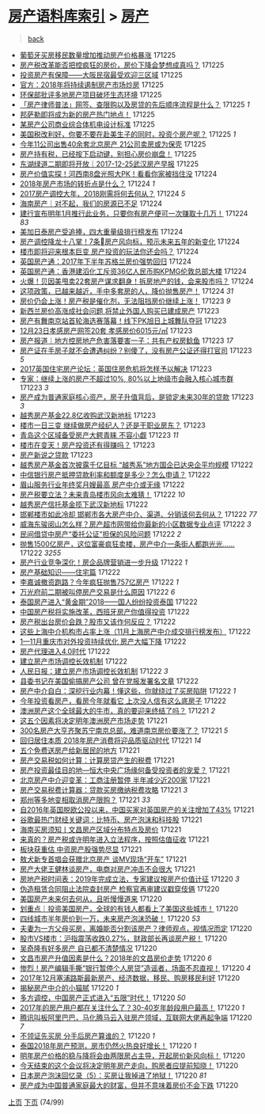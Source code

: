 [房产语料库索引](../../README.md)  > [房产](房产.md)
====
> [back](../README.md)

- [葡萄牙买房移民数量增加推动房产价格暴涨](http://jkwz.applinzi.com/ittc/7051084464375989264.html#%E8%91%A1%E8%90%84%E7%89%99%E4%B9%B0%E6%88%BF%E7%A7%BB%E6%B0%91%E6%95%B0%E9%87%8F%E5%A2%9E%E5%8A%A0%E6%8E%A8%E5%8A%A8%E6%88%BF%E4%BA%A7%E4%BB%B7%E6%A0%BC%E6%9A%B4%E6%B6%A8) 171225  
- [房产税改革能否把控疯狂的房价，房价下降会梦想成真吗？](http://jkwz.applinzi.com/ittc/7051063846951715857.html#%E6%88%BF%E4%BA%A7%E7%A8%8E%E6%94%B9%E9%9D%A9%E8%83%BD%E5%90%A6%E6%8A%8A%E6%8E%A7%E7%96%AF%E7%8B%82%E7%9A%84%E6%88%BF%E4%BB%B7%EF%BC%8C%E6%88%BF%E4%BB%B7%E4%B8%8B%E9%99%8D%E4%BC%9A%E6%A2%A6%E6%83%B3%E6%88%90%E7%9C%9F%E5%90%97%EF%BC%9F) 171225  
- [投资房产有保障——大阪民宿最受欢迎三区域](http://jkwz.applinzi.com/ittc/7051058482944410640.html#%E6%8A%95%E8%B5%84%E6%88%BF%E4%BA%A7%E6%9C%89%E4%BF%9D%E9%9A%9C%E2%80%94%E2%80%94%E5%A4%A7%E9%98%AA%E6%B0%91%E5%AE%BF%E6%9C%80%E5%8F%97%E6%AC%A2%E8%BF%8E%E4%B8%89%E5%8C%BA%E5%9F%9F) 171225  
- [官方：2018年将持续遏制房产市场炒房](http://jkwz.applinzi.com/ittc/7051004838853215248.html#%E5%AE%98%E6%96%B9%EF%BC%9A2018%E5%B9%B4%E5%B0%86%E6%8C%81%E7%BB%AD%E9%81%8F%E5%88%B6%E6%88%BF%E4%BA%A7%E5%B8%82%E5%9C%BA%E7%82%92%E6%88%BF) 171225  
- [环保部批评多地房产项目破坏生态环境](http://jkwz.applinzi.com/ittc/7050971274380051473.html#%E7%8E%AF%E4%BF%9D%E9%83%A8%E6%89%B9%E8%AF%84%E5%A4%9A%E5%9C%B0%E6%88%BF%E4%BA%A7%E9%A1%B9%E7%9B%AE%E7%A0%B4%E5%9D%8F%E7%94%9F%E6%80%81%E7%8E%AF%E5%A2%83) 171225  
- [「房产律师普法」网签、查限购以及房贷的先后顺序流程是什么？](http://jkwz.applinzi.com/ittc/7050953946120586257.html#%E3%80%8C%E6%88%BF%E4%BA%A7%E5%BE%8B%E5%B8%88%E6%99%AE%E6%B3%95%E3%80%8D%E7%BD%91%E7%AD%BE%E3%80%81%E6%9F%A5%E9%99%90%E8%B4%AD%E4%BB%A5%E5%8F%8A%E6%88%BF%E8%B4%B7%E7%9A%84%E5%85%88%E5%90%8E%E9%A1%BA%E5%BA%8F%E6%B5%81%E7%A8%8B%E6%98%AF%E4%BB%80%E4%B9%88%EF%BC%9F) 171225 *1* 
- [邦萨勒即将成为新的房产热门地点！](http://jkwz.applinzi.com/ittc/7050960914390451216.html#%E9%82%A6%E8%90%A8%E5%8B%92%E5%8D%B3%E5%B0%86%E6%88%90%E4%B8%BA%E6%96%B0%E7%9A%84%E6%88%BF%E4%BA%A7%E7%83%AD%E9%97%A8%E5%9C%B0%E7%82%B9%EF%BC%81) 171225  
- [某房产公司商业综合体机电设计标准](http://jkwz.applinzi.com/ittc/7050950227647792144.html#%E6%9F%90%E6%88%BF%E4%BA%A7%E5%85%AC%E5%8F%B8%E5%95%86%E4%B8%9A%E7%BB%BC%E5%90%88%E4%BD%93%E6%9C%BA%E7%94%B5%E8%AE%BE%E8%AE%A1%E6%A0%87%E5%87%86) 171225  
- [美国税改利好，你要不要在赴美生子的同时，投资个房产呢？](http://jkwz.applinzi.com/ittc/7050944056081777681.html#%E7%BE%8E%E5%9B%BD%E7%A8%8E%E6%94%B9%E5%88%A9%E5%A5%BD%EF%BC%8C%E4%BD%A0%E8%A6%81%E4%B8%8D%E8%A6%81%E5%9C%A8%E8%B5%B4%E7%BE%8E%E7%94%9F%E5%AD%90%E7%9A%84%E5%90%8C%E6%97%B6%EF%BC%8C%E6%8A%95%E8%B5%84%E4%B8%AA%E6%88%BF%E4%BA%A7%E5%91%A2%EF%BC%9F) 171225 *1* 
- [今年11公司出售40余套北京房产 21公司卖房或为保壳](http://jkwz.applinzi.com/ittc/7050940171485185040.html#%E4%BB%8A%E5%B9%B411%E5%85%AC%E5%8F%B8%E5%87%BA%E5%94%AE40%E4%BD%99%E5%A5%97%E5%8C%97%E4%BA%AC%E6%88%BF%E4%BA%A7+21%E5%85%AC%E5%8F%B8%E5%8D%96%E6%88%BF%E6%88%96%E4%B8%BA%E4%BF%9D%E5%A3%B3) 171225  
- [房产持有税，已经按下启动键，别担心房价崩盘！](http://jkwz.applinzi.com/ittc/7050936503260152849.html#%E6%88%BF%E4%BA%A7%E6%8C%81%E6%9C%89%E7%A8%8E%EF%BC%8C%E5%B7%B2%E7%BB%8F%E6%8C%89%E4%B8%8B%E5%90%AF%E5%8A%A8%E9%94%AE%EF%BC%8C%E5%88%AB%E6%8B%85%E5%BF%83%E6%88%BF%E4%BB%B7%E5%B4%A9%E7%9B%98%EF%BC%81) 171225  
- [东湖绿道二期即将开放｜2017-12-25武汉房产早报](http://jkwz.applinzi.com/ittc/7050928102346064913.html#%E4%B8%9C%E6%B9%96%E7%BB%BF%E9%81%93%E4%BA%8C%E6%9C%9F%E5%8D%B3%E5%B0%86%E5%BC%80%E6%94%BE%EF%BD%9C2017-12-25%E6%AD%A6%E6%B1%89%E6%88%BF%E4%BA%A7%E6%97%A9%E6%8A%A5) 171225  
- [房产价值实探！河西南8盘光照大PK！看看你家被挡住没](http://jkwz.applinzi.com/ittc/7050723724410487825.html#%E6%88%BF%E4%BA%A7%E4%BB%B7%E5%80%BC%E5%AE%9E%E6%8E%A2%EF%BC%81%E6%B2%B3%E8%A5%BF%E5%8D%978%E7%9B%98%E5%85%89%E7%85%A7%E5%A4%A7PK%EF%BC%81%E7%9C%8B%E7%9C%8B%E4%BD%A0%E5%AE%B6%E8%A2%AB%E6%8C%A1%E4%BD%8F%E6%B2%A1) 171224  
- [2018年房产市场的转折点是什么？](http://jkwz.applinzi.com/ittc/7050716285388719120.html#2018%E5%B9%B4%E6%88%BF%E4%BA%A7%E5%B8%82%E5%9C%BA%E7%9A%84%E8%BD%AC%E6%8A%98%E7%82%B9%E6%98%AF%E4%BB%80%E4%B9%88%EF%BC%9F) 171224 *1* 
- [2017房产调控大年，2018刚需将何去何从？](http://jkwz.applinzi.com/ittc/7050230283725440016.html#2017%E6%88%BF%E4%BA%A7%E8%B0%83%E6%8E%A7%E5%A4%A7%E5%B9%B4%EF%BC%8C2018%E5%88%9A%E9%9C%80%E5%B0%86%E4%BD%95%E5%8E%BB%E4%BD%95%E4%BB%8E%EF%BC%9F) 171224 *5* 
- [海南房产｜对不起，我们的房源已不足](http://jkwz.applinzi.com/ittc/7050668641861764113.html#%E6%B5%B7%E5%8D%97%E6%88%BF%E4%BA%A7%EF%BD%9C%E5%AF%B9%E4%B8%8D%E8%B5%B7%EF%BC%8C%E6%88%91%E4%BB%AC%E7%9A%84%E6%88%BF%E6%BA%90%E5%B7%B2%E4%B8%8D%E8%B6%B3) 171224  
- [建行宣布明年1月推行此业务，只要你有房产便可一次赚取十几万！](http://jkwz.applinzi.com/ittc/7050656281646334993.html#%E5%BB%BA%E8%A1%8C%E5%AE%A3%E5%B8%83%E6%98%8E%E5%B9%B41%E6%9C%88%E6%8E%A8%E8%A1%8C%E6%AD%A4%E4%B8%9A%E5%8A%A1%EF%BC%8C%E5%8F%AA%E8%A6%81%E4%BD%A0%E6%9C%89%E6%88%BF%E4%BA%A7%E4%BE%BF%E5%8F%AF%E4%B8%80%E6%AC%A1%E8%B5%9A%E5%8F%96%E5%8D%81%E5%87%A0%E4%B8%87%EF%BC%81) 171224 *83* 
- [美加日泰房产受追捧，四大重量级排行榜发布](http://jkwz.applinzi.com/ittc/7050635942094701585.html#%E7%BE%8E%E5%8A%A0%E6%97%A5%E6%B3%B0%E6%88%BF%E4%BA%A7%E5%8F%97%E8%BF%BD%E6%8D%A7%EF%BC%8C%E5%9B%9B%E5%A4%A7%E9%87%8D%E9%87%8F%E7%BA%A7%E6%8E%92%E8%A1%8C%E6%A6%9C%E5%8F%91%E5%B8%83) 171224  
- [房产调控降龙十八掌！7条房产风向标，预示未来五年的新变化](http://jkwz.applinzi.com/ittc/7050617956499719185.html#%E6%88%BF%E4%BA%A7%E8%B0%83%E6%8E%A7%E9%99%8D%E9%BE%99%E5%8D%81%E5%85%AB%E6%8E%8C%EF%BC%817%E6%9D%A1%08%E6%88%BF%E4%BA%A7%E9%A3%8E%E5%90%91%E6%A0%87%EF%BC%8C%E9%A2%84%E7%A4%BA%E6%9C%AA%E6%9D%A5%E4%BA%94%E5%B9%B4%E7%9A%84%E6%96%B0%E5%8F%98%E5%8C%96) 171224  
- [楼市即将迎来根本巨变 房产投资的玩法你还会吗？](http://jkwz.applinzi.com/ittc/7050604572366603281.html#%E6%A5%BC%E5%B8%82%E5%8D%B3%E5%B0%86%E8%BF%8E%E6%9D%A5%E6%A0%B9%E6%9C%AC%E5%B7%A8%E5%8F%98+%E6%88%BF%E4%BA%A7%E6%8A%95%E8%B5%84%E7%9A%84%E7%8E%A9%E6%B3%95%E4%BD%A0%E8%BF%98%E4%BC%9A%E5%90%97%EF%BC%9F) 171224  
- [英国房产通：2017年下半年苏格兰房价强势回归](http://jkwz.applinzi.com/ittc/7050600496211952657.html#%E8%8B%B1%E5%9B%BD%E6%88%BF%E4%BA%A7%E9%80%9A%EF%BC%9A2017%E5%B9%B4%E4%B8%8B%E5%8D%8A%E5%B9%B4%E8%8B%8F%E6%A0%BC%E5%85%B0%E6%88%BF%E4%BB%B7%E5%BC%BA%E5%8A%BF%E5%9B%9E%E5%BD%92) 171224  
- [英国房产通：香港建滔化工斥资36亿人民币购KPMG伦敦总部大楼](http://jkwz.applinzi.com/ittc/7050598135347282960.html#%E8%8B%B1%E5%9B%BD%E6%88%BF%E4%BA%A7%E9%80%9A%EF%BC%9A%E9%A6%99%E6%B8%AF%E5%BB%BA%E6%BB%94%E5%8C%96%E5%B7%A5%E6%96%A5%E8%B5%8436%E4%BA%BF%E4%BA%BA%E6%B0%91%E5%B8%81%E8%B4%ADKPMG%E4%BC%A6%E6%95%A6%E6%80%BB%E9%83%A8%E5%A4%A7%E6%A5%BC) 171224  
- [火爆！贝因美甩卖22套房产谋求翻身！拆房地产的钱，会来股市吗？](http://jkwz.applinzi.com/ittc/7050561770035348496.html#%E7%81%AB%E7%88%86%EF%BC%81%E8%B4%9D%E5%9B%A0%E7%BE%8E%E7%94%A9%E5%8D%9622%E5%A5%97%E6%88%BF%E4%BA%A7%E8%B0%8B%E6%B1%82%E7%BF%BB%E8%BA%AB%EF%BC%81%E6%8B%86%E6%88%BF%E5%9C%B0%E4%BA%A7%E7%9A%84%E9%92%B1%EF%BC%8C%E4%BC%9A%E6%9D%A5%E8%82%A1%E5%B8%82%E5%90%97%EF%BC%9F) 171224  
- [这项政策，已越来越近，手中多套房的人，降价抛售房产！](http://jkwz.applinzi.com/ittc/7050425005102334992.html#%E8%BF%99%E9%A1%B9%E6%94%BF%E7%AD%96%EF%BC%8C%E5%B7%B2%E8%B6%8A%E6%9D%A5%E8%B6%8A%E8%BF%91%EF%BC%8C%E6%89%8B%E4%B8%AD%E5%A4%9A%E5%A5%97%E6%88%BF%E7%9A%84%E4%BA%BA%EF%BC%8C%E9%99%8D%E4%BB%B7%E6%8A%9B%E5%94%AE%E6%88%BF%E4%BA%A7%EF%BC%81) 171224 *31* 
- [房价仍会上涨！房产税是催化剂，无法阻挡房价继续上涨！](http://jkwz.applinzi.com/ittc/7050361772521817104.html#%E6%88%BF%E4%BB%B7%E4%BB%8D%E4%BC%9A%E4%B8%8A%E6%B6%A8%EF%BC%81%E6%88%BF%E4%BA%A7%E7%A8%8E%E6%98%AF%E5%82%AC%E5%8C%96%E5%89%82%EF%BC%8C%E6%97%A0%E6%B3%95%E9%98%BB%E6%8C%A1%E6%88%BF%E4%BB%B7%E7%BB%A7%E7%BB%AD%E4%B8%8A%E6%B6%A8%EF%BC%81) 171223 *9* 
- [新西兰房价高涨成社会问题 将禁止外国人购买已建成房产](http://jkwz.applinzi.com/ittc/7050353736331822097.html#%E6%96%B0%E8%A5%BF%E5%85%B0%E6%88%BF%E4%BB%B7%E9%AB%98%E6%B6%A8%E6%88%90%E7%A4%BE%E4%BC%9A%E9%97%AE%E9%A2%98+%E5%B0%86%E7%A6%81%E6%AD%A2%E5%A4%96%E5%9B%BD%E4%BA%BA%E8%B4%AD%E4%B9%B0%E5%B7%B2%E5%BB%BA%E6%88%90%E6%88%BF%E4%BA%A7) 171223  
- [房产有舞南京站首轮海选赛落幕！线下PK旭日上城舞队夺冠](http://jkwz.applinzi.com/ittc/7050345531908293649.html#%E6%88%BF%E4%BA%A7%E6%9C%89%E8%88%9E%E5%8D%97%E4%BA%AC%E7%AB%99%E9%A6%96%E8%BD%AE%E6%B5%B7%E9%80%89%E8%B5%9B%E8%90%BD%E5%B9%95%EF%BC%81%E7%BA%BF%E4%B8%8BPK%E6%97%AD%E6%97%A5%E4%B8%8A%E5%9F%8E%E8%88%9E%E9%98%9F%E5%A4%BA%E5%86%A0) 171223  
- [12月23日孝感房产网签20套 孝感房价6015元/㎡](http://jkwz.applinzi.com/ittc/7050331378002953232.html#12%E6%9C%8823%E6%97%A5%E5%AD%9D%E6%84%9F%E6%88%BF%E4%BA%A7%E7%BD%91%E7%AD%BE20%E5%A5%97+%E5%AD%9D%E6%84%9F%E6%88%BF%E4%BB%B76015%E5%85%83%2F%E3%8E%A1) 171223  
- [房产报道｜地方控房地产危害落要害一子：共有产权房鲶鱼](http://jkwz.applinzi.com/ittc/7050322960802382864.html#%E6%88%BF%E4%BA%A7%E6%8A%A5%E9%81%93%EF%BD%9C%E5%9C%B0%E6%96%B9%E6%8E%A7%E6%88%BF%E5%9C%B0%E4%BA%A7%E5%8D%B1%E5%AE%B3%E8%90%BD%E8%A6%81%E5%AE%B3%E4%B8%80%E5%AD%90%EF%BC%9A%E5%85%B1%E6%9C%89%E4%BA%A7%E6%9D%83%E6%88%BF%E9%B2%B6%E9%B1%BC) 171223 *17* 
- [房产证在手房子就不会遭遇纠纷？别傻了，没有房产公证还得打官司](http://jkwz.applinzi.com/ittc/7050295954358404112.html#%E6%88%BF%E4%BA%A7%E8%AF%81%E5%9C%A8%E6%89%8B%E6%88%BF%E5%AD%90%E5%B0%B1%E4%B8%8D%E4%BC%9A%E9%81%AD%E9%81%87%E7%BA%A0%E7%BA%B7%EF%BC%9F%E5%88%AB%E5%82%BB%E4%BA%86%EF%BC%8C%E6%B2%A1%E6%9C%89%E6%88%BF%E4%BA%A7%E5%85%AC%E8%AF%81%E8%BF%98%E5%BE%97%E6%89%93%E5%AE%98%E5%8F%B8) 171223 *5* 
- [2017英国住宅房产论坛：英国住房危机将怎样予以解决](http://jkwz.applinzi.com/ittc/7050240748530697232.html#2017%E8%8B%B1%E5%9B%BD%E4%BD%8F%E5%AE%85%E6%88%BF%E4%BA%A7%E8%AE%BA%E5%9D%9B%EF%BC%9A%E8%8B%B1%E5%9B%BD%E4%BD%8F%E6%88%BF%E5%8D%B1%E6%9C%BA%E5%B0%86%E6%80%8E%E6%A0%B7%E4%BA%88%E4%BB%A5%E8%A7%A3%E5%86%B3) 171223  
- [专家：继续上涨的房产不超过10%, 80%以上地级市会融入核心城市群](http://jkwz.applinzi.com/ittc/7050239988959020049.html#%E4%B8%93%E5%AE%B6%EF%BC%9A%E7%BB%A7%E7%BB%AD%E4%B8%8A%E6%B6%A8%E7%9A%84%E6%88%BF%E4%BA%A7%E4%B8%8D%E8%B6%85%E8%BF%8710%25%2C+80%25%E4%BB%A5%E4%B8%8A%E5%9C%B0%E7%BA%A7%E5%B8%82%E4%BC%9A%E8%9E%8D%E5%85%A5%E6%A0%B8%E5%BF%83%E5%9F%8E%E5%B8%82%E7%BE%A4) 171223 *3* 
- [房产成为普通家庭核心资产，房子升值背后，是锁定未来30年的贷款](http://jkwz.applinzi.com/ittc/7050239106863334416.html#%E6%88%BF%E4%BA%A7%E6%88%90%E4%B8%BA%E6%99%AE%E9%80%9A%E5%AE%B6%E5%BA%AD%E6%A0%B8%E5%BF%83%E8%B5%84%E4%BA%A7%EF%BC%8C%E6%88%BF%E5%AD%90%E5%8D%87%E5%80%BC%E8%83%8C%E5%90%8E%EF%BC%8C%E6%98%AF%E9%94%81%E5%AE%9A%E6%9C%AA%E6%9D%A530%E5%B9%B4%E7%9A%84%E8%B4%B7%E6%AC%BE) 171223 *3* 
- [越秀房产基金22.8亿收购武汉新地标](http://jkwz.applinzi.com/ittc/7050210118707184656.html#%E8%B6%8A%E7%A7%80%E6%88%BF%E4%BA%A7%E5%9F%BA%E9%87%9122.8%E4%BA%BF%E6%94%B6%E8%B4%AD%E6%AD%A6%E6%B1%89%E6%96%B0%E5%9C%B0%E6%A0%87) 171223  
- [楼市一日三变 继续做房产经纪人？还是干职业房东？](http://jkwz.applinzi.com/ittc/7050191645050405904.html#%E6%A5%BC%E5%B8%82%E4%B8%80%E6%97%A5%E4%B8%89%E5%8F%98+%E7%BB%A7%E7%BB%AD%E5%81%9A%E6%88%BF%E4%BA%A7%E7%BB%8F%E7%BA%AA%E4%BA%BA%EF%BC%9F%E8%BF%98%E6%98%AF%E5%B9%B2%E8%81%8C%E4%B8%9A%E6%88%BF%E4%B8%9C%EF%BC%9F) 171223  
- [青岛这个区域备受房产大鳄青睐 不容小觑](http://jkwz.applinzi.com/ittc/7050187035132822545.html#%E9%9D%92%E5%B2%9B%E8%BF%99%E4%B8%AA%E5%8C%BA%E5%9F%9F%E5%A4%87%E5%8F%97%E6%88%BF%E4%BA%A7%E5%A4%A7%E9%B3%84%E9%9D%92%E7%9D%90+%E4%B8%8D%E5%AE%B9%E5%B0%8F%E8%A7%91) 171223 *11* 
- [楼市在变天！房产投资还有得赚吗？](http://jkwz.applinzi.com/ittc/7049583217210819600.html#%E6%A5%BC%E5%B8%82%E5%9C%A8%E5%8F%98%E5%A4%A9%EF%BC%81%E6%88%BF%E4%BA%A7%E6%8A%95%E8%B5%84%E8%BF%98%E6%9C%89%E5%BE%97%E8%B5%9A%E5%90%97%EF%BC%9F) 171223  
- [房产新说之贷款](http://jkwz.applinzi.com/ittc/7050052574395237393.html#%E6%88%BF%E4%BA%A7%E6%96%B0%E8%AF%B4%E4%B9%8B%E8%B4%B7%E6%AC%BE) 171223  
- [越秀房产基金首次披露千亿目标 “越秀系”地方国企已达央企平均规模](http://jkwz.applinzi.com/ittc/7050038725248025616.html#%E8%B6%8A%E7%A7%80%E6%88%BF%E4%BA%A7%E5%9F%BA%E9%87%91%E9%A6%96%E6%AC%A1%E6%8A%AB%E9%9C%B2%E5%8D%83%E4%BA%BF%E7%9B%AE%E6%A0%87+%E2%80%9C%E8%B6%8A%E7%A7%80%E7%B3%BB%E2%80%9D%E5%9C%B0%E6%96%B9%E5%9B%BD%E4%BC%81%E5%B7%B2%E8%BE%BE%E5%A4%AE%E4%BC%81%E5%B9%B3%E5%9D%87%E8%A7%84%E6%A8%A1) 171222  
- [中信银行房产抵押贷款利率和额度是多少？怎么申请？](http://jkwz.applinzi.com/ittc/7049963225330746384.html#%E4%B8%AD%E4%BF%A1%E9%93%B6%E8%A1%8C%E6%88%BF%E4%BA%A7%E6%8A%B5%E6%8A%BC%E8%B4%B7%E6%AC%BE%E5%88%A9%E7%8E%87%E5%92%8C%E9%A2%9D%E5%BA%A6%E6%98%AF%E5%A4%9A%E5%B0%91%EF%BC%9F%E6%80%8E%E4%B9%88%E7%94%B3%E8%AF%B7%EF%BC%9F) 171222  
- [眉山服务行业年终奖月嫂最高 房产中介或无缘](http://jkwz.applinzi.com/ittc/7049950740011811856.html#%E7%9C%89%E5%B1%B1%E6%9C%8D%E5%8A%A1%E8%A1%8C%E4%B8%9A%E5%B9%B4%E7%BB%88%E5%A5%96%E6%9C%88%E5%AB%82%E6%9C%80%E9%AB%98+%E6%88%BF%E4%BA%A7%E4%B8%AD%E4%BB%8B%E6%88%96%E6%97%A0%E7%BC%98) 171222  
- [房产税要立法？未来青岛楼市风向太难猜！](http://jkwz.applinzi.com/ittc/7049931791815672848.html#%E6%88%BF%E4%BA%A7%E7%A8%8E%E8%A6%81%E7%AB%8B%E6%B3%95%EF%BC%9F%E6%9C%AA%E6%9D%A5%E9%9D%92%E5%B2%9B%E6%A5%BC%E5%B8%82%E9%A3%8E%E5%90%91%E5%A4%AA%E9%9A%BE%E7%8C%9C%EF%BC%81) 171222 *10* 
- [越秀房产信托基金揽下武汉新地标](http://jkwz.applinzi.com/ittc/7049923926962996241.html#%E8%B6%8A%E7%A7%80%E6%88%BF%E4%BA%A7%E4%BF%A1%E6%89%98%E5%9F%BA%E9%87%91%E6%8F%BD%E4%B8%8B%E6%AD%A6%E6%B1%89%E6%96%B0%E5%9C%B0%E6%A0%87) 171222  
- [邯郸楼市如此冷却 邯郸市各大房产中介、渠道、分销该何去何从？](http://jkwz.applinzi.com/ittc/7049918630064555025.html#%E9%82%AF%E9%83%B8%E6%A5%BC%E5%B8%82%E5%A6%82%E6%AD%A4%E5%86%B7%E5%8D%B4+%E9%82%AF%E9%83%B8%E5%B8%82%E5%90%84%E5%A4%A7%E6%88%BF%E4%BA%A7%E4%B8%AD%E4%BB%8B%E3%80%81%E6%B8%A0%E9%81%93%E3%80%81%E5%88%86%E9%94%80%E8%AF%A5%E4%BD%95%E5%8E%BB%E4%BD%95%E4%BB%8E%EF%BC%9F) 171222 *77* 
- [威海东骏阅山怎么样？房产超市网带给你最新的小区数据专业点评](http://jkwz.applinzi.com/ittc/7049900672638518288.html#%E5%A8%81%E6%B5%B7%E4%B8%9C%E9%AA%8F%E9%98%85%E5%B1%B1%E6%80%8E%E4%B9%88%E6%A0%B7%EF%BC%9F%E6%88%BF%E4%BA%A7%E8%B6%85%E5%B8%82%E7%BD%91%E5%B8%A6%E7%BB%99%E4%BD%A0%E6%9C%80%E6%96%B0%E7%9A%84%E5%B0%8F%E5%8C%BA%E6%95%B0%E6%8D%AE%E4%B8%93%E4%B8%9A%E7%82%B9%E8%AF%84) 171222 *3* 
- [民间借贷中房产“委托公证”担保的风险问题](http://jkwz.applinzi.com/ittc/7036858196772258832.html#%E6%B0%91%E9%97%B4%E5%80%9F%E8%B4%B7%E4%B8%AD%E6%88%BF%E4%BA%A7%E2%80%9C%E5%A7%94%E6%89%98%E5%85%AC%E8%AF%81%E2%80%9D%E6%8B%85%E4%BF%9D%E7%9A%84%E9%A3%8E%E9%99%A9%E9%97%AE%E9%A2%98) 171222 *2* 
- [抛售1500亿房产，这位富豪疯狂卖楼，房产中介一条街人都跑光光……](http://jkwz.applinzi.com/ittc/7049893035322639377.html#%E6%8A%9B%E5%94%AE1500%E4%BA%BF%E6%88%BF%E4%BA%A7%EF%BC%8C%E8%BF%99%E4%BD%8D%E5%AF%8C%E8%B1%AA%E7%96%AF%E7%8B%82%E5%8D%96%E6%A5%BC%EF%BC%8C%E6%88%BF%E4%BA%A7%E4%B8%AD%E4%BB%8B%E4%B8%80%E6%9D%A1%E8%A1%97%E4%BA%BA%E9%83%BD%E8%B7%91%E5%85%89%E5%85%89%E2%80%A6%E2%80%A6) 171222 *3255* 
- [房产行业竞争深化！房企品牌营销进一步升级](http://jkwz.applinzi.com/ittc/7049866173687006225.html#%E6%88%BF%E4%BA%A7%E8%A1%8C%E4%B8%9A%E7%AB%9E%E4%BA%89%E6%B7%B1%E5%8C%96%EF%BC%81%E6%88%BF%E4%BC%81%E5%93%81%E7%89%8C%E8%90%A5%E9%94%80%E8%BF%9B%E4%B8%80%E6%AD%A5%E5%8D%87%E7%BA%A7) 171222 *1* 
- [房产基础知识——住宅篇](http://jkwz.applinzi.com/ittc/7049584234765747217.html#%E6%88%BF%E4%BA%A7%E5%9F%BA%E7%A1%80%E7%9F%A5%E8%AF%86%E2%80%94%E2%80%94%E4%BD%8F%E5%AE%85%E7%AF%87) 171222  
- [李嘉诚撤资跑路？今年疯狂抛售757亿房产](http://jkwz.applinzi.com/ittc/7049852996031087632.html#%E6%9D%8E%E5%98%89%E8%AF%9A%E6%92%A4%E8%B5%84%E8%B7%91%E8%B7%AF%EF%BC%9F%E4%BB%8A%E5%B9%B4%E7%96%AF%E7%8B%82%E6%8A%9B%E5%94%AE757%E4%BA%BF%E6%88%BF%E4%BA%A7) 171222 *1* 
- [万光府前二期被叫停房产交易是什么原因](http://jkwz.applinzi.com/ittc/7049838799121548304.html#%E4%B8%87%E5%85%89%E5%BA%9C%E5%89%8D%E4%BA%8C%E6%9C%9F%E8%A2%AB%E5%8F%AB%E5%81%9C%E6%88%BF%E4%BA%A7%E4%BA%A4%E6%98%93%E6%98%AF%E4%BB%80%E4%B9%88%E5%8E%9F%E5%9B%A0) 171222 *6* 
- [泰国房产进入“黄金期”2018——国人纷纷投资泰国](http://jkwz.applinzi.com/ittc/7049838702669333520.html#%E6%B3%B0%E5%9B%BD%E6%88%BF%E4%BA%A7%E8%BF%9B%E5%85%A5%E2%80%9C%E9%BB%84%E9%87%91%E6%9C%9F%E2%80%9D2018%E2%80%94%E2%80%94%E5%9B%BD%E4%BA%BA%E7%BA%B7%E7%BA%B7%E6%8A%95%E8%B5%84%E6%B3%B0%E5%9B%BD) 171222  
- [中国房产税将实施改革，西班牙房产你值得投资](http://jkwz.applinzi.com/ittc/7049835606736110609.html#%E4%B8%AD%E5%9B%BD%E6%88%BF%E4%BA%A7%E7%A8%8E%E5%B0%86%E5%AE%9E%E6%96%BD%E6%94%B9%E9%9D%A9%EF%BC%8C%E8%A5%BF%E7%8F%AD%E7%89%99%E6%88%BF%E4%BA%A7%E4%BD%A0%E5%80%BC%E5%BE%97%E6%8A%95%E8%B5%84) 171222  
- [房产税出台房价会跌？股市又该作何反应？](http://jkwz.applinzi.com/ittc/7049834374789334032.html#%E6%88%BF%E4%BA%A7%E7%A8%8E%E5%87%BA%E5%8F%B0%E6%88%BF%E4%BB%B7%E4%BC%9A%E8%B7%8C%EF%BC%9F%E8%82%A1%E5%B8%82%E5%8F%88%E8%AF%A5%E4%BD%9C%E4%BD%95%E5%8F%8D%E5%BA%94%EF%BC%9F) 171222  
- [这些上海中介机构市占率上涨（11月上海房产中介成交排行榜发布）](http://jkwz.applinzi.com/ittc/7049459524249846801.html#%E8%BF%99%E4%BA%9B%E4%B8%8A%E6%B5%B7%E4%B8%AD%E4%BB%8B%E6%9C%BA%E6%9E%84%E5%B8%82%E5%8D%A0%E7%8E%87%E4%B8%8A%E6%B6%A8%EF%BC%8811%E6%9C%88%E4%B8%8A%E6%B5%B7%E6%88%BF%E4%BA%A7%E4%B8%AD%E4%BB%8B%E6%88%90%E4%BA%A4%E6%8E%92%E8%A1%8C%E6%A6%9C%E5%8F%91%E5%B8%83%EF%BC%89) 171222  
- [1—11月重庆市对外投资持续优化 房产大幅下降](http://jkwz.applinzi.com/ittc/7049808106056320017.html#1%E2%80%9411%E6%9C%88%E9%87%8D%E5%BA%86%E5%B8%82%E5%AF%B9%E5%A4%96%E6%8A%95%E8%B5%84%E6%8C%81%E7%BB%AD%E4%BC%98%E5%8C%96+%E6%88%BF%E4%BA%A7%E5%A4%A7%E5%B9%85%E4%B8%8B%E9%99%8D) 171222  
- [房产代理进入4.0时代](http://jkwz.applinzi.com/ittc/7049807929849414673.html#%E6%88%BF%E4%BA%A7%E4%BB%A3%E7%90%86%E8%BF%9B%E5%85%A54.0%E6%97%B6%E4%BB%A3) 171222  
- [建立房产市场调控长效机制](http://jkwz.applinzi.com/ittc/7049803160250483728.html#%E5%BB%BA%E7%AB%8B%E6%88%BF%E4%BA%A7%E5%B8%82%E5%9C%BA%E8%B0%83%E6%8E%A7%E9%95%BF%E6%95%88%E6%9C%BA%E5%88%B6) 171222  
- [人民日报：建立房产市场调控长效机制](http://jkwz.applinzi.com/ittc/7049801138507875345.html#%E4%BA%BA%E6%B0%91%E6%97%A5%E6%8A%A5%EF%BC%9A%E5%BB%BA%E7%AB%8B%E6%88%BF%E4%BA%A7%E5%B8%82%E5%9C%BA%E8%B0%83%E6%8E%A7%E9%95%BF%E6%95%88%E6%9C%BA%E5%88%B6) 171222 *3* 
- [县委书记在美国偷搞房产公司 曾在党报发署名文章](http://jkwz.applinzi.com/ittc/7049796259991258128.html#%E5%8E%BF%E5%A7%94%E4%B9%A6%E8%AE%B0%E5%9C%A8%E7%BE%8E%E5%9B%BD%E5%81%B7%E6%90%9E%E6%88%BF%E4%BA%A7%E5%85%AC%E5%8F%B8+%E6%9B%BE%E5%9C%A8%E5%85%9A%E6%8A%A5%E5%8F%91%E7%BD%B2%E5%90%8D%E6%96%87%E7%AB%A0) 171222  
- [房产中介自白：深挖行业内幕！懂这些，你就绕过了买房陷阱](http://jkwz.applinzi.com/ittc/7049705854377395217.html#%E6%88%BF%E4%BA%A7%E4%B8%AD%E4%BB%8B%E8%87%AA%E7%99%BD%EF%BC%9A%E6%B7%B1%E6%8C%96%E8%A1%8C%E4%B8%9A%E5%86%85%E5%B9%95%EF%BC%81%E6%87%82%E8%BF%99%E4%BA%9B%EF%BC%8C%E4%BD%A0%E5%B0%B1%E7%BB%95%E8%BF%87%E4%BA%86%E4%B9%B0%E6%88%BF%E9%99%B7%E9%98%B1) 171222 *1* 
- [今年投资看房产，看房今年就看它 上次没人信有这么底房子](http://jkwz.applinzi.com/ittc/7049467257783059472.html#%E4%BB%8A%E5%B9%B4%E6%8A%95%E8%B5%84%E7%9C%8B%E6%88%BF%E4%BA%A7%EF%BC%8C%E7%9C%8B%E6%88%BF%E4%BB%8A%E5%B9%B4%E5%B0%B1%E7%9C%8B%E5%AE%83+%E4%B8%8A%E6%AC%A1%E6%B2%A1%E4%BA%BA%E4%BF%A1%E6%9C%89%E8%BF%99%E4%B9%88%E5%BA%95%E6%88%BF%E5%AD%90) 171222  
- [澳洲房产这个全球最大的牛市，真的要迎来终结了吗？](http://jkwz.applinzi.com/ittc/7049600890179159056.html#%E6%BE%B3%E6%B4%B2%E6%88%BF%E4%BA%A7%E8%BF%99%E4%B8%AA%E5%85%A8%E7%90%83%E6%9C%80%E5%A4%A7%E7%9A%84%E7%89%9B%E5%B8%82%EF%BC%8C%E7%9C%9F%E7%9A%84%E8%A6%81%E8%BF%8E%E6%9D%A5%E7%BB%88%E7%BB%93%E4%BA%86%E5%90%97%EF%BC%9F) 171221 *2* 
- [这五个因素将决定明年澳洲房产市场走势](http://jkwz.applinzi.com/ittc/7049591183309800465.html#%E8%BF%99%E4%BA%94%E4%B8%AA%E5%9B%A0%E7%B4%A0%E5%B0%86%E5%86%B3%E5%AE%9A%E6%98%8E%E5%B9%B4%E6%BE%B3%E6%B4%B2%E6%88%BF%E4%BA%A7%E5%B8%82%E5%9C%BA%E8%B5%B0%E5%8A%BF) 171221  
- [300名房产大亨齐聚苏宁南京总部，难道南京房价要涨了？](http://jkwz.applinzi.com/ittc/7049588106506798096.html#300%E5%90%8D%E6%88%BF%E4%BA%A7%E5%A4%A7%E4%BA%A8%E9%BD%90%E8%81%9A%E8%8B%8F%E5%AE%81%E5%8D%97%E4%BA%AC%E6%80%BB%E9%83%A8%EF%BC%8C%E9%9A%BE%E9%81%93%E5%8D%97%E4%BA%AC%E6%88%BF%E4%BB%B7%E8%A6%81%E6%B6%A8%E4%BA%86%EF%BC%9F) 171221 *5* 
- [回归居住本质 2018年房产消费将迎品质驱动时代](http://jkwz.applinzi.com/ittc/7049588859967374352.html#%E5%9B%9E%E5%BD%92%E5%B1%85%E4%BD%8F%E6%9C%AC%E8%B4%A8+2018%E5%B9%B4%E6%88%BF%E4%BA%A7%E6%B6%88%E8%B4%B9%E5%B0%86%E8%BF%8E%E5%93%81%E8%B4%A8%E9%A9%B1%E5%8A%A8%E6%97%B6%E4%BB%A3) 171221 *14* 
- [五个免费送房产给新居民的地方](http://jkwz.applinzi.com/ittc/7049563424256689169.html#%E4%BA%94%E4%B8%AA%E5%85%8D%E8%B4%B9%E9%80%81%E6%88%BF%E4%BA%A7%E7%BB%99%E6%96%B0%E5%B1%85%E6%B0%91%E7%9A%84%E5%9C%B0%E6%96%B9) 171221  
- [房产交易税如何计算：计算房贷产生的税费](http://jkwz.applinzi.com/ittc/7049560773838242833.html#%E6%88%BF%E4%BA%A7%E4%BA%A4%E6%98%93%E7%A8%8E%E5%A6%82%E4%BD%95%E8%AE%A1%E7%AE%97%EF%BC%9A%E8%AE%A1%E7%AE%97%E6%88%BF%E8%B4%B7%E4%BA%A7%E7%94%9F%E7%9A%84%E7%A8%8E%E8%B4%B9) 171221  
- [房产投资最佳目的地—恒大中央广场缘何备受投资者的宠爱？](http://jkwz.applinzi.com/ittc/7049555771342193680.html#%E6%88%BF%E4%BA%A7%E6%8A%95%E8%B5%84%E6%9C%80%E4%BD%B3%E7%9B%AE%E7%9A%84%E5%9C%B0%E2%80%94%E6%81%92%E5%A4%A7%E4%B8%AD%E5%A4%AE%E5%B9%BF%E5%9C%BA%E7%BC%98%E4%BD%95%E5%A4%87%E5%8F%97%E6%8A%95%E8%B5%84%E8%80%85%E7%9A%84%E5%AE%A0%E7%88%B1%EF%BC%9F) 171221  
- [北京房产中介迎变革：工商注册暂停 半年减少近200家](http://jkwz.applinzi.com/ittc/7049544968870298640.html#%E5%8C%97%E4%BA%AC%E6%88%BF%E4%BA%A7%E4%B8%AD%E4%BB%8B%E8%BF%8E%E5%8F%98%E9%9D%A9%EF%BC%9A%E5%B7%A5%E5%95%86%E6%B3%A8%E5%86%8C%E6%9A%82%E5%81%9C+%E5%8D%8A%E5%B9%B4%E5%87%8F%E5%B0%91%E8%BF%91200%E5%AE%B6) 171221  
- [房产交易税费计算器：贷款买房缴纳税费攻略](http://jkwz.applinzi.com/ittc/7049542468205282320.html#%E6%88%BF%E4%BA%A7%E4%BA%A4%E6%98%93%E7%A8%8E%E8%B4%B9%E8%AE%A1%E7%AE%97%E5%99%A8%EF%BC%9A%E8%B4%B7%E6%AC%BE%E4%B9%B0%E6%88%BF%E7%BC%B4%E7%BA%B3%E7%A8%8E%E8%B4%B9%E6%94%BB%E7%95%A5) 171221 *3* 
- [郑州等多地变相取消房产限购？](http://jkwz.applinzi.com/ittc/7049519328548881425.html#%E9%83%91%E5%B7%9E%E7%AD%89%E5%A4%9A%E5%9C%B0%E5%8F%98%E7%9B%B8%E5%8F%96%E6%B6%88%E6%88%BF%E4%BA%A7%E9%99%90%E8%B4%AD%EF%BC%9F) 171221 *33* 
- [自2016年英国脱欧公投以来，中国买家对英国房产的关注增加了43%](http://jkwz.applinzi.com/ittc/7049505527732634640.html#%E8%87%AA2016%E5%B9%B4%E8%8B%B1%E5%9B%BD%E8%84%B1%E6%AC%A7%E5%85%AC%E6%8A%95%E4%BB%A5%E6%9D%A5%EF%BC%8C%E4%B8%AD%E5%9B%BD%E4%B9%B0%E5%AE%B6%E5%AF%B9%E8%8B%B1%E5%9B%BD%E6%88%BF%E4%BA%A7%E7%9A%84%E5%85%B3%E6%B3%A8%E5%A2%9E%E5%8A%A0%E4%BA%8643%25) 171221  
- [谷歌最热门财经关键词：比特币、房产泡沫和科技股](http://jkwz.applinzi.com/ittc/7049498787947480080.html#%E8%B0%B7%E6%AD%8C%E6%9C%80%E7%83%AD%E9%97%A8%E8%B4%A2%E7%BB%8F%E5%85%B3%E9%94%AE%E8%AF%8D%EF%BC%9A%E6%AF%94%E7%89%B9%E5%B8%81%E3%80%81%E6%88%BF%E4%BA%A7%E6%B3%A1%E6%B2%AB%E5%92%8C%E7%A7%91%E6%8A%80%E8%82%A1) 171221  
- [海南买房须知丨文昌房产区域分布特点及房价](http://jkwz.applinzi.com/ittc/7049491347948438544.html#%E6%B5%B7%E5%8D%97%E4%B9%B0%E6%88%BF%E9%A1%BB%E7%9F%A5%E4%B8%A8%E6%96%87%E6%98%8C%E6%88%BF%E4%BA%A7%E5%8C%BA%E5%9F%9F%E5%88%86%E5%B8%83%E7%89%B9%E7%82%B9%E5%8F%8A%E6%88%BF%E4%BB%B7) 171221  
- [来真的？房产税或许明年进入立法程序，按照估值征收](http://jkwz.applinzi.com/ittc/7049483888655598609.html#%E6%9D%A5%E7%9C%9F%E7%9A%84%EF%BC%9F%E6%88%BF%E4%BA%A7%E7%A8%8E%E6%88%96%E8%AE%B8%E6%98%8E%E5%B9%B4%E8%BF%9B%E5%85%A5%E7%AB%8B%E6%B3%95%E7%A8%8B%E5%BA%8F%EF%BC%8C%E6%8C%89%E7%85%A7%E4%BC%B0%E5%80%BC%E5%BE%81%E6%94%B6) 171221  
- [板块获重估 中资房产股强势尽显](http://jkwz.applinzi.com/ittc/7049483184369042448.html#%E6%9D%BF%E5%9D%97%E8%8E%B7%E9%87%8D%E4%BC%B0+%E4%B8%AD%E8%B5%84%E6%88%BF%E4%BA%A7%E8%82%A1%E5%BC%BA%E5%8A%BF%E5%B0%BD%E6%98%BE) 171221  
- [敖犬新专首唱会获赠北京房产 谈MV现场“开车”](http://jkwz.applinzi.com/ittc/7049470450210440209.html#%E6%95%96%E7%8A%AC%E6%96%B0%E4%B8%93%E9%A6%96%E5%94%B1%E4%BC%9A%E8%8E%B7%E8%B5%A0%E5%8C%97%E4%BA%AC%E6%88%BF%E4%BA%A7+%E8%B0%88MV%E7%8E%B0%E5%9C%BA%E2%80%9C%E5%BC%80%E8%BD%A6%E2%80%9D) 171221  
- [房产大佬王健林谈房产，电商对房产冲击不会很大](http://jkwz.applinzi.com/ittc/7049256976641426449.html#%E6%88%BF%E4%BA%A7%E5%A4%A7%E4%BD%AC%E7%8E%8B%E5%81%A5%E6%9E%97%E8%B0%88%E6%88%BF%E4%BA%A7%EF%BC%8C%E7%94%B5%E5%95%86%E5%AF%B9%E6%88%BF%E4%BA%A7%E5%86%B2%E5%87%BB%E4%B8%8D%E4%BC%9A%E5%BE%88%E5%A4%A7) 171221  
- [房地产税时间表：2019年完成立法，专家建议按房产价值计征](http://jkwz.applinzi.com/ittc/7049276075517953041.html#%E6%88%BF%E5%9C%B0%E4%BA%A7%E7%A8%8E%E6%97%B6%E9%97%B4%E8%A1%A8%EF%BC%9A2019%E5%B9%B4%E5%AE%8C%E6%88%90%E7%AB%8B%E6%B3%95%EF%BC%8C%E4%B8%93%E5%AE%B6%E5%BB%BA%E8%AE%AE%E6%8C%89%E6%88%BF%E4%BA%A7%E4%BB%B7%E5%80%BC%E8%AE%A1%E5%BE%81) 171220 *3* 
- [伪造租赁合同阻止法院查封房产 检察官再审建议戳穿伎俩](http://jkwz.applinzi.com/ittc/7049272520971125776.html#%E4%BC%AA%E9%80%A0%E7%A7%9F%E8%B5%81%E5%90%88%E5%90%8C%E9%98%BB%E6%AD%A2%E6%B3%95%E9%99%A2%E6%9F%A5%E5%B0%81%E6%88%BF%E4%BA%A7+%E6%A3%80%E5%AF%9F%E5%AE%98%E5%86%8D%E5%AE%A1%E5%BB%BA%E8%AE%AE%E6%88%B3%E7%A9%BF%E4%BC%8E%E4%BF%A9) 171220  
- [美国房产未来何去何从，且听慢慢道来](http://jkwz.applinzi.com/ittc/7049244663846798352.html#%E7%BE%8E%E5%9B%BD%E6%88%BF%E4%BA%A7%E6%9C%AA%E6%9D%A5%E4%BD%95%E5%8E%BB%E4%BD%95%E4%BB%8E%EF%BC%8C%E4%B8%94%E5%90%AC%E6%85%A2%E6%85%A2%E9%81%93%E6%9D%A5) 171220  
- [划重点｜投资美国房产，全球的有钱人都看上了美国这些城市！](http://jkwz.applinzi.com/ittc/7049233640427357200.html#%E5%88%92%E9%87%8D%E7%82%B9%EF%BD%9C%E6%8A%95%E8%B5%84%E7%BE%8E%E5%9B%BD%E6%88%BF%E4%BA%A7%EF%BC%8C%E5%85%A8%E7%90%83%E7%9A%84%E6%9C%89%E9%92%B1%E4%BA%BA%E9%83%BD%E7%9C%8B%E4%B8%8A%E4%BA%86%E7%BE%8E%E5%9B%BD%E8%BF%99%E4%BA%9B%E5%9F%8E%E5%B8%82%EF%BC%81) 171220  
- [四线城市半年房价到一万，未来房产泡沫恐破！](http://jkwz.applinzi.com/ittc/7049233429252539408.html#%E5%9B%9B%E7%BA%BF%E5%9F%8E%E5%B8%82%E5%8D%8A%E5%B9%B4%E6%88%BF%E4%BB%B7%E5%88%B0%E4%B8%80%E4%B8%87%EF%BC%8C%E6%9C%AA%E6%9D%A5%E6%88%BF%E4%BA%A7%E6%B3%A1%E6%B2%AB%E6%81%90%E7%A0%B4%EF%BC%81) 171220 *53* 
- [夫妻为一方父母买房，离婚能否分割该房产？律师观点，视情况而定](http://jkwz.applinzi.com/ittc/7049215606618850320.html#%E5%A4%AB%E5%A6%BB%E4%B8%BA%E4%B8%80%E6%96%B9%E7%88%B6%E6%AF%8D%E4%B9%B0%E6%88%BF%EF%BC%8C%E7%A6%BB%E5%A9%9A%E8%83%BD%E5%90%A6%E5%88%86%E5%89%B2%E8%AF%A5%E6%88%BF%E4%BA%A7%EF%BC%9F%E5%BE%8B%E5%B8%88%E8%A7%82%E7%82%B9%EF%BC%8C%E8%A7%86%E6%83%85%E5%86%B5%E8%80%8C%E5%AE%9A) 171220  
- [股市VS楼市：沪指震荡收跌0.27%，财政部长再谈房产税！](http://jkwz.applinzi.com/ittc/7049214255801304081.html#%E8%82%A1%E5%B8%82VS%E6%A5%BC%E5%B8%82%EF%BC%9A%E6%B2%AA%E6%8C%87%E9%9C%87%E8%8D%A1%E6%94%B6%E8%B7%8C0.27%25%EF%BC%8C%E8%B4%A2%E6%94%BF%E9%83%A8%E9%95%BF%E5%86%8D%E8%B0%88%E6%88%BF%E4%BA%A7%E7%A8%8E%EF%BC%81) 171220  
- [吴奇隆有好多房产 自已都不清楚情况](http://jkwz.applinzi.com/ittc/7049212338681414673.html#%E5%90%B4%E5%A5%87%E9%9A%86%E6%9C%89%E5%A5%BD%E5%A4%9A%E6%88%BF%E4%BA%A7+%E8%87%AA%E5%B7%B2%E9%83%BD%E4%B8%8D%E6%B8%85%E6%A5%9A%E6%83%85%E5%86%B5) 171220  
- [文昌市房产升值因素是什么？2018年的文昌房价走势](http://jkwz.applinzi.com/ittc/7049199214553203729.html#%E6%96%87%E6%98%8C%E5%B8%82%E6%88%BF%E4%BA%A7%E5%8D%87%E5%80%BC%E5%9B%A0%E7%B4%A0%E6%98%AF%E4%BB%80%E4%B9%88%EF%BC%9F2018%E5%B9%B4%E7%9A%84%E6%96%87%E6%98%8C%E6%88%BF%E4%BB%B7%E8%B5%B0%E5%8A%BF) 171220 *6* 
- [惨烈！房产编辑手撕“银行暂停个人房贷”造谣者，场面不忍直视！](http://jkwz.applinzi.com/ittc/7049183876830725136.html#%E6%83%A8%E7%83%88%EF%BC%81%E6%88%BF%E4%BA%A7%E7%BC%96%E8%BE%91%E6%89%8B%E6%92%95%E2%80%9C%E9%93%B6%E8%A1%8C%E6%9A%82%E5%81%9C%E4%B8%AA%E4%BA%BA%E6%88%BF%E8%B4%B7%E2%80%9D%E9%80%A0%E8%B0%A3%E8%80%85%EF%BC%8C%E5%9C%BA%E9%9D%A2%E4%B8%8D%E5%BF%8D%E7%9B%B4%E8%A7%86%EF%BC%81) 171220 *4* 
- [2017年12月塞浦路斯最新房产、经济数据，移民、购房移民利好](http://jkwz.applinzi.com/ittc/7049187258505102353.html#2017%E5%B9%B412%E6%9C%88%E5%A1%9E%E6%B5%A6%E8%B7%AF%E6%96%AF%E6%9C%80%E6%96%B0%E6%88%BF%E4%BA%A7%E3%80%81%E7%BB%8F%E6%B5%8E%E6%95%B0%E6%8D%AE%EF%BC%8C%E7%A7%BB%E6%B0%91%E3%80%81%E8%B4%AD%E6%88%BF%E7%A7%BB%E6%B0%91%E5%88%A9%E5%A5%BD) 171220  
- [揭秘房产中介的小猫腻](http://jkwz.applinzi.com/ittc/7048170283586814992.html#%E6%8F%AD%E7%A7%98%E6%88%BF%E4%BA%A7%E4%B8%AD%E4%BB%8B%E7%9A%84%E5%B0%8F%E7%8C%AB%E8%85%BB) 171220 *1* 
- [多方调控，中国房产正式进入“五限”时代！](http://jkwz.applinzi.com/ittc/7049166371399664656.html#%E5%A4%9A%E6%96%B9%E8%B0%83%E6%8E%A7%EF%BC%8C%E4%B8%AD%E5%9B%BD%E6%88%BF%E4%BA%A7%E6%AD%A3%E5%BC%8F%E8%BF%9B%E5%85%A5%E2%80%9C%E4%BA%94%E9%99%90%E2%80%9D%E6%97%B6%E4%BB%A3%EF%BC%81) 171220 *50* 
- [2017年的房产用户都在关注什么了？30-40岁年龄段用户最高！](http://jkwz.applinzi.com/ittc/7049162592470172688.html#2017%E5%B9%B4%E7%9A%84%E6%88%BF%E4%BA%A7%E7%94%A8%E6%88%B7%E9%83%BD%E5%9C%A8%E5%85%B3%E6%B3%A8%E4%BB%80%E4%B9%88%E4%BA%86%EF%BC%9F30-40%E5%B2%81%E5%B9%B4%E9%BE%84%E6%AE%B5%E7%94%A8%E6%88%B7%E6%9C%80%E9%AB%98%EF%BC%81) 171220 *1* 
- [腾讯叫板阿里巴巴，马化腾马云入驻房产领域，互联网大佬再起争端](http://jkwz.applinzi.com/ittc/7049155169932018705.html#%E8%85%BE%E8%AE%AF%E5%8F%AB%E6%9D%BF%E9%98%BF%E9%87%8C%E5%B7%B4%E5%B7%B4%EF%BC%8C%E9%A9%AC%E5%8C%96%E8%85%BE%E9%A9%AC%E4%BA%91%E5%85%A5%E9%A9%BB%E6%88%BF%E4%BA%A7%E9%A2%86%E5%9F%9F%EF%BC%8C%E4%BA%92%E8%81%94%E7%BD%91%E5%A4%A7%E4%BD%AC%E5%86%8D%E8%B5%B7%E4%BA%89%E7%AB%AF) 171220 *7* 
- [不领证先买房 分手后房产算谁的？](http://jkwz.applinzi.com/ittc/7049153126123176977.html#%E4%B8%8D%E9%A2%86%E8%AF%81%E5%85%88%E4%B9%B0%E6%88%BF+%E5%88%86%E6%89%8B%E5%90%8E%E6%88%BF%E4%BA%A7%E7%AE%97%E8%B0%81%E7%9A%84%EF%BC%9F) 171220 *1* 
- [泰国2018年房产预测，房市仍然火热良好增长！](http://jkwz.applinzi.com/ittc/7049150579207570449.html#%E6%B3%B0%E5%9B%BD2018%E5%B9%B4%E6%88%BF%E4%BA%A7%E9%A2%84%E6%B5%8B%EF%BC%8C%E6%88%BF%E5%B8%82%E4%BB%8D%E7%84%B6%E7%81%AB%E7%83%AD%E8%89%AF%E5%A5%BD%E5%A2%9E%E9%95%BF%EF%BC%81) 171220 *1* 
- [明年房产价格的稳与降将会由两限房占主导，开起房价新风向标！](http://jkwz.applinzi.com/ittc/7049143350760834065.html#%E6%98%8E%E5%B9%B4%E6%88%BF%E4%BA%A7%E4%BB%B7%E6%A0%BC%E7%9A%84%E7%A8%B3%E4%B8%8E%E9%99%8D%E5%B0%86%E4%BC%9A%E7%94%B1%E4%B8%A4%E9%99%90%E6%88%BF%E5%8D%A0%E4%B8%BB%E5%AF%BC%EF%BC%8C%E5%BC%80%E8%B5%B7%E6%88%BF%E4%BB%B7%E6%96%B0%E9%A3%8E%E5%90%91%E6%A0%87%EF%BC%81) 171220  
- [今天结束的这个会议将决定明年房产走向，购房者应提前知晓！](http://jkwz.applinzi.com/ittc/7049110329571673105.html#%E4%BB%8A%E5%A4%A9%E7%BB%93%E6%9D%9F%E7%9A%84%E8%BF%99%E4%B8%AA%E4%BC%9A%E8%AE%AE%E5%B0%86%E5%86%B3%E5%AE%9A%E6%98%8E%E5%B9%B4%E6%88%BF%E4%BA%A7%E8%B5%B0%E5%90%91%EF%BC%8C%E8%B4%AD%E6%88%BF%E8%80%85%E5%BA%94%E6%8F%90%E5%89%8D%E7%9F%A5%E6%99%93%EF%BC%81) 171220  
- [日本房产泡沫回忆录（5）：买房让我掉进了地狱！](http://jkwz.applinzi.com/ittc/7049106148324541456.html#%E6%97%A5%E6%9C%AC%E6%88%BF%E4%BA%A7%E6%B3%A1%E6%B2%AB%E5%9B%9E%E5%BF%86%E5%BD%95%EF%BC%885%EF%BC%89%EF%BC%9A%E4%B9%B0%E6%88%BF%E8%AE%A9%E6%88%91%E6%8E%89%E8%BF%9B%E4%BA%86%E5%9C%B0%E7%8B%B1%EF%BC%81) 171220 *81* 
- [房产成为中国普通家庭最大的财富，但并不意味着房价不会下跌](http://jkwz.applinzi.com/ittc/7049104278247965712.html#%E6%88%BF%E4%BA%A7%E6%88%90%E4%B8%BA%E4%B8%AD%E5%9B%BD%E6%99%AE%E9%80%9A%E5%AE%B6%E5%BA%AD%E6%9C%80%E5%A4%A7%E7%9A%84%E8%B4%A2%E5%AF%8C%EF%BC%8C%E4%BD%86%E5%B9%B6%E4%B8%8D%E6%84%8F%E5%91%B3%E7%9D%80%E6%88%BF%E4%BB%B7%E4%B8%8D%E4%BC%9A%E4%B8%8B%E8%B7%8C) 171220  


 [上页](房产75.md) [下页](房产73.md)          (74/99)